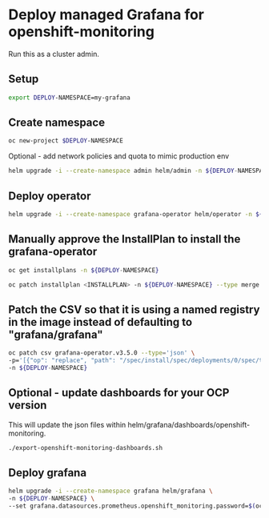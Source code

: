 # Deploy managed Grafana for openshift-monitoring

Run this as a cluster admin.

## Setup

```bash
export DEPLOY-NAMESPACE=my-grafana
```

## Create namespace

```bash
oc new-project $DEPLOY-NAMESPACE
```

Optional - add network policies and quota to mimic production env 

```bash
helm upgrade -i --create-namespace admin helm/admin -n ${DEPLOY-NAMESPACE}
```

## Deploy operator

```bash
helm upgrade -i --create-namespace grafana-operator helm/operator -n ${DEPLOY-NAMESPACE}
```

## Manually approve the InstallPlan to install the grafana-operator

```bash
oc get installplans -n ${DEPLOY-NAMESPACE}
```

```bash
oc patch installplan <INSTALLPLAN> -n ${DEPLOY-NAMESPACE} --type merge -p '{"spec":{"approved":true}}'
```

## Patch the CSV so that it is using a named registry in the image instead of defaulting to "grafana/grafana"

```bash
oc patch csv grafana-operator.v3.5.0 --type='json' \
-p='[{"op": "replace", "path": "/spec/install/spec/deployments/0/spec/template/spec/containers/0/args", "value":["--grafana-image=quay.io/app-sre/grafana","--grafana-image-tag=6.5.1"]}]' \
-n ${DEPLOY-NAMESPACE}
```

## Optional - update dashboards for your OCP version

This will update the json files within helm/grafana/dashboards/openshift-monitoring.

```bash
./export-openshift-monitoring-dashboards.sh
```

## Deploy grafana

```bash
helm upgrade -i --create-namespace grafana helm/grafana \
-n ${DEPLOY-NAMESPACE} \
--set grafana.datasources.prometheus.openshift_monitoring.password=$(oc extract secret/grafana-datasources -n openshift-monitoring --keys=prometheus.yaml --to=- | grep -zoP '"basicAuthPassword":\s*"\K[^\s,]*(?=\s*",)')
```
